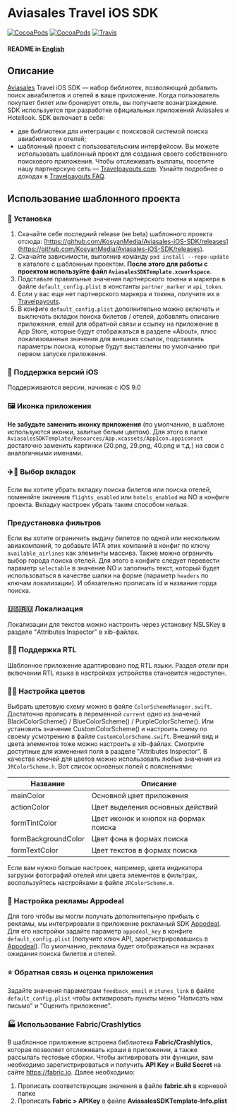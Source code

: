 Aviasales Travel iOS SDK
=================
[![CocoaPods](https://img.shields.io/cocoapods/v/AviasalesSDK.svg)](https://cocoapods.org/pods/AviasalesSDK)
[![CocoaPods](https://img.shields.io/cocoapods/p/AviasalesSDK.svg)](https://cocoapods.org/pods/AviasalesSDK)
[![Travis](https://img.shields.io/travis/KosyanMedia/Aviasales-iOS-SDK/master.svg)](https://travis-ci.org/KosyanMedia/Aviasales-iOS-SDK)
#### README in [English](https://github.com/KosyanMedia/Aviasales-iOS-SDK/blob/master/README_EN.md)
## Описание
[Aviasales](https://www.aviasales.ru) Travel iOS SDK — набор библиотек, позволяющий добавить поиск авиабилетов и отелей в ваше приложение. Когда пользователь покупает билет или бронирует отель, вы получаете вознаграждение. SDK используется при разработке официальных приложений Aviasales и Hotellook.
SDK включает в себя:
* две библиотеки для интеграции с поисковой системой поиска авиабилетов и отелей;
* шаблонный проект с пользовательским интерфейсом.
Вы можете использовать шаблонный проект для создания своего собственного поискового приложения. Чтобы отслеживать выплаты, посетите нашу партнерскую сеть — [Travelpayouts.com](https://www.travelpayouts.com/).
Узнайте подробнее о доходах в [Travelpayouts FAQ](https://support.travelpayouts.com/hc/ru/articles/203955613-Комиссия-и-выплаты).
## <a name="usage"></a>Использование шаблонного проекта
### 📲 Установка
1. Скачайте себе последний release (не beta) шаблонного проекта отсюда: [https://github.com/KosyanMedia/Aviasales-iOS-SDK/releases](https://github.com/KosyanMedia/Aviasales-iOS-SDK/releases).
2. Скачайте зависимости, выполнив команду ```pod install --repo-update``` в каталоге с шаблонным проектом.
**После этого для работы с проектом используйте файл ```AviasalesSDKTemplate.xcworkspace```**.
3. Подставьте правильные значения партнерского токена и маркера в файле ```default_config.plist``` в константы ```partner_marker``` и ```api_token```.
4. Если у вас еще нет партнерского маркера и токена, получите их в [Travelpayouts](https://travelpayouts.com/).
5. В конфиге ```default_config.plist``` дополнительно можно включать и выключать вкладки поиска билетов / отелей, добавлять описание приложения, email для обратной связи и ссылку на приложение в App Store, которые будут отображаться в разделе «About», плюс локализованные значения для внешних ссылок, подставлять параметры поиска, которые будут выставлены по умолчанию при первом запуске приложения.
### 📱 Поддержка версий iOS
Поддерживаются версии, начиная с iOS 9.0
### 🖼 Иконка приложения
**Не забудьте заменить иконку приложения** (по умолчанию, в шаблоне используются иконки, залитые белым цветом). Для этого в папке ```AviasalesSDKTemplate/Resources/App.xcassets/AppIcon.appiconset``` достаточно заменить картинки (20.png, 29.png, 40.png и т.д.) на свои с аналогичными именами.
### ✈️🏨 Выбор вкладок
Если вы хотите убрать вкладку поиска билетов или поиска отелей, поменяйте значения ```flights_enabled``` или ```hotels_enabled``` на NO в конфиге проекта. Вкладку настроек убрать таким способом нельзя.
### Предустановка фильтров
Если вы хотите ограничить выдачу билетов по одной или нескольким авиакомпаний, то добавьте IATA этих компаний в конфиг по ключу ```available_airlines``` как элементы массива.
Также можно ограничть выбор города поиска отелей. Для этого в конфиге следует перевести параметр ```selectable``` в значение NO и заполнить текст, который будет использоваться в качестве шапки на форме (параметр ```headers``` по ключам локализации). И обязательно прописать id и название горда поиска.
### 🇺🇸🇷🇺 Локализация
Локализации для текстов можно настроить через установку NSLSKey в разделе "Attributes Inspector" в xib-файлах.
### ✍🏻 Поддержка RTL
Шаблонное приложение адаптировано под RTL языки. Раздел _отели_ при включении RTL языка в настройках устройства становится недоступен.
### 🔧🌻 Настройка цветов
Выбрать цветовую схему можно в файле ```ColorSchemeManager.swift```. Достаточно прописать в переменной ```current``` одно из значений BlackColorScheme() / BlueColorScheme() / PurpleColorScheme(). Или установить значение CustomColorScheme() и настроить схему по своему усмотрению в файле ```CustomColorScheme.swift```.
Внешний вид и цвета элементов тоже можно настроить в xib-файлах. Смотрите доступные для изменения поля в разделе "Attributes Inspector". В качестве ключей для цветов можно использовать любые значения из ```JRColorScheme.h```.
Вот список основных полей с пояснениями:

|Название|Описание|
|--------|--------|
mainColor | Основной цвет приложения
actionColor | Цвет выделения основных действий
formTintColor | Цвет иконок и кнопок на формах поиска
formBackgroundColor | Цвет фона в формах поиска
formTextColor | Цвет текстов в формах поиска

Если вам нужно больше настроек, например, цвета индикатора загрузки фотографий отелей или цвета элементов в фильтрах, воспользуйтесь настройками в файле ```JRColorScheme.m```.
### 🤑 Настройка рекламы Appodeal
Для того чтобы вы могли получать дополнительную прибыль с рекламы, мы интегрировали в приложение рекламный SDK [Appodeal](https://www.appodeal.com/). Для его настройки задайте параметр ```appodeal_key```  в конфиге ```default_config.plist``` (получите ключ API, зарегистрировавшись в [Appodeal](https://www.appodeal.com/)).
По умолчанию, реклама будет отображаться на экранах ожидания поиска билетов и отелей.
### ⭐️ Обратная связь и оценка приложения
Задайте значения параметрам ```feedback_email``` и ```itunes_link``` в файле ```default_config.plist``` чтобы активировать пункты меню "Написать нам письмо" и "Оценить приложение".
### 🏭 Использование Fabric/Crashlytics
В шаблонное приложение встроена библиотека **Fabric/Crashlytics**, которая позволяет отслеживать крэши в приложении, а также рассылать тестовые сборки. Чтобы активировать эти функции, вам необходимо зарегистрироваться и получить **API Key** и **Build Secret** на сайте https://fabric.io. Далее необходимо:
1) Прописать соответствующие значения в файле **fabric.sh** в корневой папке
2) Прописать **Fabric > APIKey** в файле **AviasalesSDKTemplate-Info.plist**
